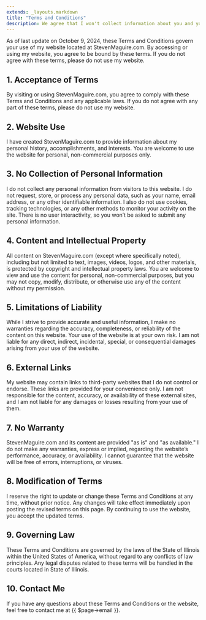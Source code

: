 ```yaml
---
extends: _layouts.markdown
title: "Terms and Conditions"
description: We agree that I won't collect information about you and you won't do anything despicable with the information published herein.
---
```


As of last update on October 9, 2024, these Terms and Conditions govern your use of my website located at StevenMaguire.com. By accessing or using my website, you agree to be bound by these terms. If you do not agree with these terms, please do not use my website.

## 1. Acceptance of Terms
By visiting or using StevenMaguire.com, you agree to comply with these Terms and Conditions and any applicable laws. If you do not agree with any part of these terms, please do not use my website.

## 2. Website Use
I have created StevenMaguire.com to provide information about my personal history, accomplishments, and interests. You are welcome to use the website for personal, non-commercial purposes only.

## 3. No Collection of Personal Information
I do not collect any personal information from visitors to this website. I do not request, store, or process any personal data, such as your name, email address, or any other identifiable information. I also do not use cookies, tracking technologies, or any other methods to monitor your activity on the site. There is no user interactivity, so you won’t be asked to submit any personal information.

## 4. Content and Intellectual Property
All content on StevenMaguire.com (except where specifically noted), including but not limited to text, images, videos, logos, and other materials, is protected by copyright and intellectual property laws. You are welcome to view and use the content for personal, non-commercial purposes, but you may not copy, modify, distribute, or otherwise use any of the content without my permission.

## 5. Limitations of Liability
While I strive to provide accurate and useful information, I make no warranties regarding the accuracy, completeness, or reliability of the content on this website. Your use of the website is at your own risk. I am not liable for any direct, indirect, incidental, special, or consequential damages arising from your use of the website.

## 6. External Links
My website may contain links to third-party websites that I do not control or endorse. These links are provided for your convenience only. I am not responsible for the content, accuracy, or availability of these external sites, and I am not liable for any damages or losses resulting from your use of them.

## 7. No Warranty
StevenMaguire.com and its content are provided "as is" and "as available." I do not make any warranties, express or implied, regarding the website’s performance, accuracy, or availability. I cannot guarantee that the website will be free of errors, interruptions, or viruses.

## 8. Modification of Terms
I reserve the right to update or change these Terms and Conditions at any time, without prior notice. Any changes will take effect immediately upon posting the revised terms on this page. By continuing to use the website, you accept the updated terms.

## 9. Governing Law
These Terms and Conditions are governed by the laws of the State of Illinois within the United States of America, without regard to any conflicts of law principles. Any legal disputes related to these terms will be handled in the courts located in State of Illinois.

## 10. Contact Me
If you have any questions about these Terms and Conditions or the website, feel free to contact me at {{ $page->email }}.
